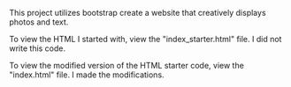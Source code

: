 This project utilizes bootstrap create a website that creatively displays photos and text.

To view the HTML I started with, view the "index_starter.html" file. I did not write this code.

To view the modified version of the HTML starter code, view the "index.html" file. I made the modifications.